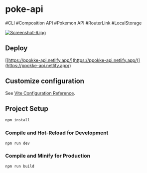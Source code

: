 # poke-api
#CLI 
#Composition API
#Pokemon API
#RouterLink
#LocalStorage



[![Screenshot-6.jpg](https://i.postimg.cc/66GR0Y62/Screenshot-6.jpg)](https://postimg.cc/Rq4NC1H4)


## Deploy

[[https://ppokke-api.netlify.app/](https://ppokke-api.netlify.app/)](https://ppokke-api.netlify.app/)


## Customize configuration

See [Vite Configuration Reference](https://vitejs.dev/config/).

## Project Setup

```sh
npm install
```

### Compile and Hot-Reload for Development

```sh
npm run dev
```

### Compile and Minify for Production

```sh
npm run build
```
